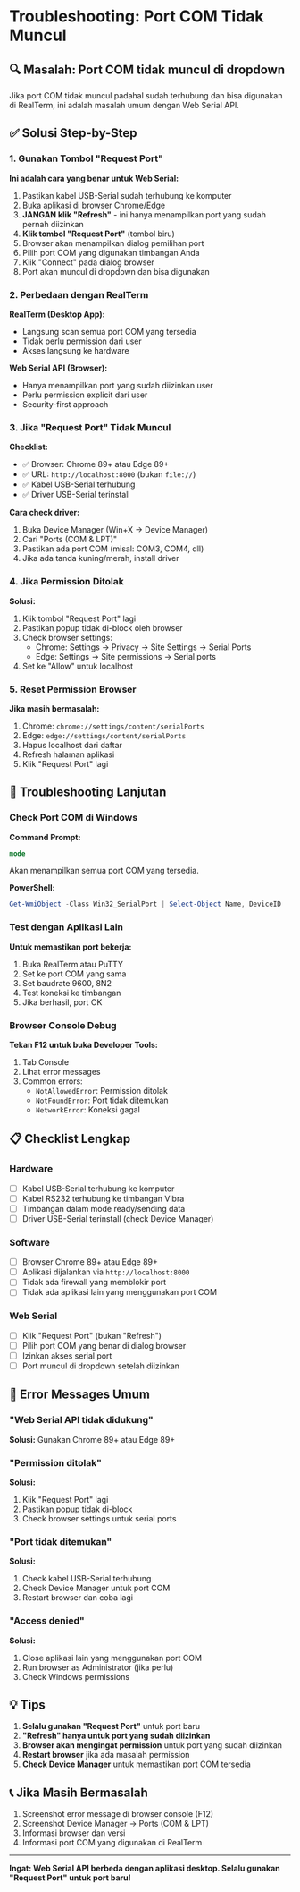 # Troubleshooting: Port COM Tidak Muncul

## 🔍 Masalah: Port COM tidak muncul di dropdown

Jika port COM tidak muncul padahal sudah terhubung dan bisa digunakan di RealTerm, ini adalah masalah umum dengan Web Serial API.

## ✅ Solusi Step-by-Step

### 1. Gunakan Tombol "Request Port"

**Ini adalah cara yang benar untuk Web Serial:**

1. Pastikan kabel USB-Serial sudah terhubung ke komputer
2. Buka aplikasi di browser Chrome/Edge
3. **JANGAN klik "Refresh"** - ini hanya menampilkan port yang sudah pernah diizinkan
4. **Klik tombol "Request Port"** (tombol biru)
5. Browser akan menampilkan dialog pemilihan port
6. Pilih port COM yang digunakan timbangan Anda
7. Klik "Connect" pada dialog browser
8. Port akan muncul di dropdown dan bisa digunakan

### 2. Perbedaan dengan RealTerm

**RealTerm (Desktop App):**
- Langsung scan semua port COM yang tersedia
- Tidak perlu permission dari user
- Akses langsung ke hardware

**Web Serial API (Browser):**
- Hanya menampilkan port yang sudah diizinkan user
- Perlu permission explicit dari user
- Security-first approach

### 3. Jika "Request Port" Tidak Muncul

**Checklist:**
- ✅ Browser: Chrome 89+ atau Edge 89+
- ✅ URL: `http://localhost:8000` (bukan `file://`)
- ✅ Kabel USB-Serial terhubung
- ✅ Driver USB-Serial terinstall

**Cara check driver:**
1. Buka Device Manager (Win+X → Device Manager)
2. Cari "Ports (COM & LPT)"
3. Pastikan ada port COM (misal: COM3, COM4, dll)
4. Jika ada tanda kuning/merah, install driver

### 4. Jika Permission Ditolak

**Solusi:**
1. Klik tombol "Request Port" lagi
2. Pastikan popup tidak di-block oleh browser
3. Check browser settings:
   - Chrome: Settings → Privacy → Site Settings → Serial Ports
   - Edge: Settings → Site permissions → Serial ports
4. Set ke "Allow" untuk localhost

### 5. Reset Permission Browser

**Jika masih bermasalah:**
1. Chrome: `chrome://settings/content/serialPorts`
2. Edge: `edge://settings/content/serialPorts`
3. Hapus localhost dari daftar
4. Refresh halaman aplikasi
5. Klik "Request Port" lagi

## 🔧 Troubleshooting Lanjutan

### Check Port COM di Windows

**Command Prompt:**
```cmd
mode
```
Akan menampilkan semua port COM yang tersedia.

**PowerShell:**
```powershell
Get-WmiObject -Class Win32_SerialPort | Select-Object Name, DeviceID
```

### Test dengan Aplikasi Lain

**Untuk memastikan port bekerja:**
1. Buka RealTerm atau PuTTY
2. Set ke port COM yang sama
3. Set baudrate 9600, 8N2
4. Test koneksi ke timbangan
5. Jika berhasil, port OK

### Browser Console Debug

**Tekan F12 untuk buka Developer Tools:**
1. Tab Console
2. Lihat error messages
3. Common errors:
   - `NotAllowedError`: Permission ditolak
   - `NotFoundError`: Port tidak ditemukan
   - `NetworkError`: Koneksi gagal

## 📋 Checklist Lengkap

### Hardware
- [ ] Kabel USB-Serial terhubung ke komputer
- [ ] Kabel RS232 terhubung ke timbangan Vibra
- [ ] Timbangan dalam mode ready/sending data
- [ ] Driver USB-Serial terinstall (check Device Manager)

### Software
- [ ] Browser Chrome 89+ atau Edge 89+
- [ ] Aplikasi dijalankan via `http://localhost:8000`
- [ ] Tidak ada firewall yang memblokir port
- [ ] Tidak ada aplikasi lain yang menggunakan port COM

### Web Serial
- [ ] Klik "Request Port" (bukan "Refresh")
- [ ] Pilih port COM yang benar di dialog browser
- [ ] Izinkan akses serial port
- [ ] Port muncul di dropdown setelah diizinkan

## 🚨 Error Messages Umum

### "Web Serial API tidak didukung"
**Solusi:** Gunakan Chrome 89+ atau Edge 89+

### "Permission ditolak"
**Solusi:** 
1. Klik "Request Port" lagi
2. Pastikan popup tidak di-block
3. Check browser settings untuk serial ports

### "Port tidak ditemukan"
**Solusi:**
1. Check kabel USB-Serial terhubung
2. Check Device Manager untuk port COM
3. Restart browser dan coba lagi

### "Access denied"
**Solusi:**
1. Close aplikasi lain yang menggunakan port COM
2. Run browser as Administrator (jika perlu)
3. Check Windows permissions

## 💡 Tips

1. **Selalu gunakan "Request Port"** untuk port baru
2. **"Refresh" hanya untuk port yang sudah diizinkan**
3. **Browser akan mengingat permission** untuk port yang sudah diizinkan
4. **Restart browser** jika ada masalah permission
5. **Check Device Manager** untuk memastikan port COM tersedia

## 📞 Jika Masih Bermasalah

1. Screenshot error message di browser console (F12)
2. Screenshot Device Manager → Ports (COM & LPT)
3. Informasi browser dan versi
4. Informasi port COM yang digunakan di RealTerm

---

**Ingat: Web Serial API berbeda dengan aplikasi desktop. Selalu gunakan "Request Port" untuk port baru!**

